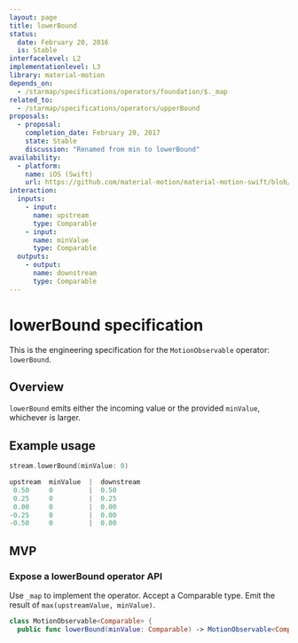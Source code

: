 ```yaml
---
layout: page
title: lowerBound
status:
  date: February 20, 2016
  is: Stable
interfacelevel: L2
implementationlevel: L3
library: material-motion
depends_on:
  - /starmap/specifications/operators/foundation/$._map
related_to:
  - /starmap/specifications/operators/upperBound
proposals:
  - proposal:
    completion_date: February 20, 2017
    state: Stable
    discussion: "Renamed from min to lowerBound"
availability:
  - platform:
    name: iOS (Swift)
    url: https://github.com/material-motion/material-motion-swift/blob/develop/src/operators/lowerBound.swift
interaction:
  inputs:
    - input:
      name: upstream
      type: Comparable
    - input:
      name: minValue
      type: Comparable
  outputs:
    - output:
      name: downstream
      type: Comparable
---
```


# lowerBound specification

This is the engineering specification for the `MotionObservable` operator: `lowerBound`.

## Overview

`lowerBound` emits either the incoming value or the provided `minValue`, whichever is larger.

## Example usage

```swift
stream.lowerBound(minValue: 0)

upstream  minValue  |  downstream
 0.50     0         |  0.50
 0.25     0         |  0.25
 0.00     0         |  0.00
-0.25     0         |  0.00
-0.50     0         |  0.00
```

## MVP

### Expose a lowerBound operator API

Use `_map` to implement the operator. Accept a Comparable type. Emit the result of
`max(upstreamValue, minValue)`.

```swift
class MotionObservable<Comparable> {
  public func lowerBound(minValue: Comparable) -> MotionObservable<Comparable>
```
